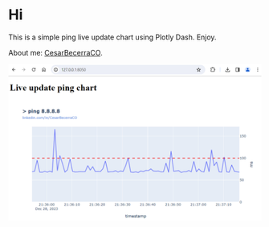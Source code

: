 # Hi
This is a simple ping live update chart using Plotly Dash. Enjoy.

About me: [CesarBecerraCO](https://www.linkedin.com/in/CesarBecerraCO).

![Dash ping](https://github.com/CesarBecerraCO/plotly-dash-ping-chart/blob/master/ping.png?raw=true)

